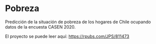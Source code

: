 # Pobreza

Predicción de la situación de pobreza de los hogares de Chile ocupando datos de la encuesta CASEN 2020.

El proyecto se puede leer aquí: https://rpubs.com/JPS/811473
